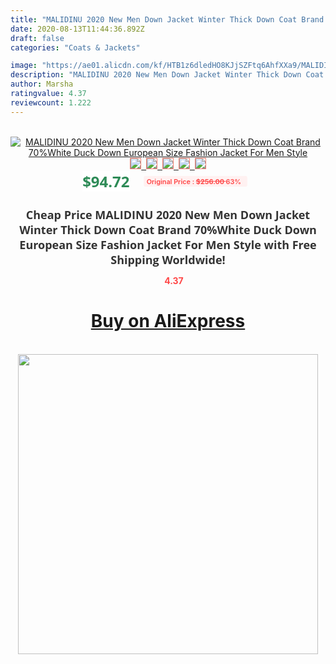 ```yaml
---
title: "MALIDINU 2020 New Men Down Jacket Winter Thick Down Coat Brand 70%White Duck Down European Size Fashion Jacket For Men Style"
date: 2020-08-13T11:44:36.892Z
draft: false
categories: "Coats & Jackets"

image: "https://ae01.alicdn.com/kf/HTB1z6dledHO8KJjSZFtq6AhfXXa9/MALIDINU-2020-New-Men-Down-Jacket-Winter-Thick-Down-Coat-Brand-70-White-Duck-Down-European.jpg"
description: "MALIDINU 2020 New Men Down Jacket Winter Thick Down Coat Brand 70%White Duck Down European Size Fashion Jacket For Men Style"
author: Marsha
ratingvalue: 4.37
reviewcount: 1.222
---
```

<br>
<div style="text-align: center;">
<a href="https://s.click.aliexpress.com/e/_AZ6Fc1" target="_blank" rel="nofollow noopener noreferrer"><img alt="MALIDINU 2020 New Men Down Jacket Winter Thick Down Coat Brand 70%White Duck Down European Size Fashion Jacket For Men Style" class="magnifier-image" src="https://ae01.alicdn.com/kf/HTB1z6dledHO8KJjSZFtq6AhfXXa9/MALIDINU-2020-New-Men-Down-Jacket-Winter-Thick-Down-Coat-Brand-70-White-Duck-Down-European.jpg_640x640.jpg">
<br>
<img style="border:1px solid salmon" src="https://ae01.alicdn.com/kf/HTB1z6dledHO8KJjSZFtq6AhfXXa9/MALIDINU-2020-New-Men-Down-Jacket-Winter-Thick-Down-Coat-Brand-70-White-Duck-Down-European.jpg_120x120.jpg">&nbsp;&nbsp;<img style="border:1px solid salmon" src="https://ae01.alicdn.com/kf/HTB1r12tlsLJ8KJjy0Fnq6AFDpXaR/MALIDINU-2020-New-Men-Down-Jacket-Winter-Thick-Down-Coat-Brand-70-White-Duck-Down-European.jpg_120x120.jpg">&nbsp;&nbsp;<img style="border:1px solid salmon" src="https://ae01.alicdn.com/kf/HTB1RR_alr_I8KJjy1Xaq6zsxpXaH/MALIDINU-2020-New-Men-Down-Jacket-Winter-Thick-Down-Coat-Brand-70-White-Duck-Down-European.jpg_120x120.jpg">&nbsp;&nbsp;<img style="border:1px solid salmon" src="https://ae01.alicdn.com/kf/HTB121W4lwDD8KJjy0Fdq6AjvXXag/MALIDINU-2020-New-Men-Down-Jacket-Winter-Thick-Down-Coat-Brand-70-White-Duck-Down-European.jpg_120x120.jpg">&nbsp;&nbsp;<img style="border:1px solid salmon" src="https://ae01.alicdn.com/kf/HTB1P1NKedHO8KJjSZFHq6zWJFXaP/MALIDINU-2020-New-Men-Down-Jacket-Winter-Thick-Down-Coat-Brand-70-White-Duck-Down-European.jpg_120x120.jpg"></a></div><br0>
<div style="text-align: center;"><span style="background-color: white; border: 0px; box-sizing: border-box; color: seagreen; display: inline-block; font-family: &quot;open sans&quot; , &quot;arial&quot; , &quot;helvetica&quot; , sans-serif , &quot;heiti&quot;; font-size: 24px; font-stretch: inherit; font-weight: 700; line-height: inherit; margin: 0px 10px 0px 0px; padding: 0px; vertical-align: middle;">$94.72 </span>
<span style="background: rgb(255 , 241 , 241); border-radius: 3px; border: 0px; box-sizing: border-box; color: #ff4747; display: inline-block; font-family: inherit; font-size: 12px; font-stretch: inherit; font-style: inherit; font-variant: inherit; font-weight: 600; line-height: inherit; margin: 0px; padding: 2px 5px; transform: scale(0.9); vertical-align: middle;">Original Price : <b style="text-decoration: line-through;">$256.00 </b> 63%&nbsp;&nbsp;</span></div>
<h1 style="color: #333333; display: inline-block; font-family: &quot;open sans&quot; , &quot;arial&quot; , &quot;helvetica&quot; , sans-serif , &quot;heiti&quot;; font-size: 18px; font-stretch: inherit; font-weight: 700; text-align: center;">Cheap Price MALIDINU 2020 New Men Down Jacket Winter Thick Down Coat Brand 70%White Duck Down European Size Fashion Jacket For Men Style with Free Shipping Worldwide!</h1>
<div style="color: #ff4747; text-align: center;">
<img src="https://4.bp.blogspot.com/-M0ZcTcb-5uY/XleCXlxnR4I/AAAAAAAAAEc/OrjgMkXV1oMQFaCRZj5HQwOCBcu3w1FegCPcBGAYYCw/s1600/star.png" style="height: 15px;">&nbsp;<b>4.37</b></div>
<div class="button_cont" align="center"><a class="buynow_a" href="https://s.click.aliexpress.com/e/_AZ6Fc1" target="_blank" rel="nofollow noopener noreferrer"><H1>Buy on AliExpress</H1></a></div><br>
<div class="separator" style="clear: both; text-align: center;">
<img src="https://lh3.googleusercontent.com/-pTy5HemUv9M/XlePHvY0dAI/AAAAAAAAAE4/0nX5iRUoIWY8eMW9Dpxeirr157OZliDIgCLcBGAsYHQ/s1600/badge.gif" width="480">
</div>
